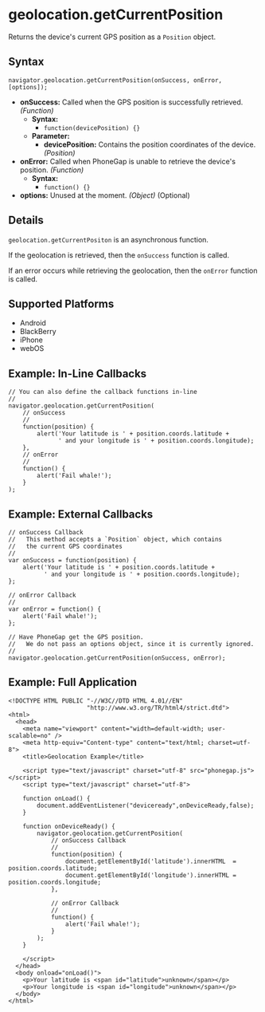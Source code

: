 geolocation.getCurrentPosition
==============================

Returns the device's current GPS position as a `Position` object.

Syntax
------

    navigator.geolocation.getCurrentPosition(onSuccess, onError, [options]);

- __onSuccess:__ Called when the GPS position is successfully retrieved. _(Function)_
    - __Syntax:__
        - `function(devicePosition) {}`
    - __Parameter:__
        - __devicePosition:__ Contains the position coordinates of the device. _(Position)_
- __onError:__ Called when PhoneGap is unable to retrieve the device's position. _(Function)_
    - __Syntax:__
        - `function() {}`
- __options:__ Unused at the moment. _(Object)_ (Optional)

Details
-------

`geolocation.getCurrentPositon` is an asynchronous function.

If the geolocation is retrieved, then the `onSuccess` function is called.

If an error occurs while retrieving the geolocation, then the `onError` function is called.

Supported Platforms
-------------------

- Android
- BlackBerry
- iPhone
- webOS

Example: In-Line Callbacks
--------------------------

    // You can also define the callback functions in-line
    //
    navigator.geolocation.getCurrentPosition(
        // onSuccess
        //
        function(position) {
            alert('Your latitude is ' + position.coords.latitude +
                  ' and your longitude is ' + position.coords.longitude);
        },
        // onError
        //
        function() {
            alert('Fail whale!');
        }
    );
    
Example: External Callbacks
---------------------------

    // onSuccess Callback
    //   This method accepts a `Position` object, which contains
    //   the current GPS coordinates
    //
    var onSuccess = function(position) {
        alert('Your latitude is ' + position.coords.latitude +
              ' and your longitude is ' + position.coords.longitude);
    };

    // onError Callback
    //
    var onError = function() {
        alert('Fail whale!');
    };

    // Have PhoneGap get the GPS position.
    //   We do not pass an options object, since it is currently ignored.
    //
    navigator.geolocation.getCurrentPosition(onSuccess, onError);

Example: Full Application
-------------------------

    <!DOCTYPE HTML PUBLIC "-//W3C//DTD HTML 4.01//EN"
                          "http://www.w3.org/TR/html4/strict.dtd">
    <html>
      <head>
        <meta name="viewport" content="width=default-width; user-scalable=no" />
        <meta http-equiv="Content-type" content="text/html; charset=utf-8">
        <title>Geolocation Example</title>

        <script type="text/javascript" charset="utf-8" src="phonegap.js"></script>
        <script type="text/javascript" charset="utf-8">

        function onLoad() {
            document.addEventListener("deviceready",onDeviceReady,false);
        }

        function onDeviceReady() {
            navigator.geolocation.getCurrentPosition(
                // onSuccess Callback
                //
                function(position) {
                    document.getElementById('latitude').innerHTML  = position.coords.latitude;
                    document.getElementById('longitude').innerHTML = position.coords.longitude;
                },
                
                // onError Callback
                //
                function() {
                    alert('Fail whale!');
                }
            );
        }
	
        </script>
      </head>
      <body onload="onLoad()">
        <p>Your latitude is <span id="latitude">unknown</span></p>
        <p>Your longitude is <span id="longitude">unknown</span></p>
      </body>
    </html>